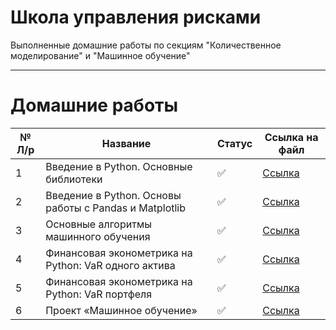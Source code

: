 # Школа управления рисками

Выполненные домашние работы по секциям "Количественное моделирование" и "Машинное обучение"
____

# Домашние работы

 № Л/р | Название | Статус| Ссылка на файл
 ----- |----------|-------|------
1 | Введение в Python. Основные библиотеки | ✅ | [Ссылка](https://github.com/neekeetoz/School-of-Risk-Management/blob/main/Machine%20Learning/HW_ML_01_01_%D0%9A%D0%BB%D0%B5%D0%BF%D0%B8%D0%BA%D0%BE%D0%B2_%D0%9D%D0%B8%D0%BA%D0%B8%D1%82%D0%B0.ipynb)
2 | Введение в Python. Основы работы с Pandas и Matplotlib |  ✅ | [Ссылка](https://github.com/neekeetoz/School-of-Risk-Management/blob/main/Machine%20Learning/HW_ML_01_02_%D0%9A%D0%BB%D0%B5%D0%BF%D0%B8%D0%BA%D0%BE%D0%B2_%D0%9D%D0%B8%D0%BA%D0%B8%D1%82%D0%B0.ipynb)
3 | Основные алгоритмы машинного обучения |  ✅ | [Ссылка](https://github.com/neekeetoz/School-of-Risk-Management/blob/main/Machine%20Learning/HW_ML_04_05_%D0%9A%D0%BB%D0%B5%D0%BF%D0%B8%D0%BA%D0%BE%D0%B2_%D0%9D%D0%B8%D0%BA%D0%B8%D1%82%D0%B0.ipynb) |
4 | Финансовая эконометрика на Python: VaR одного актива | ✅  | [Ссылка](https://github.com/neekeetoz/School-of-Risk-Management/blob/main/Machine%20Learning/HW_ML_06_%D0%9A%D0%BB%D0%B5%D0%BF%D0%B8%D0%BA%D0%BE%D0%B2_%D0%9D%D0%B8%D0%BA%D0%B8%D1%82%D0%B0.ipynb) |
5 | Финансовая эконометрика на Python: VaR портфеля |  ✅ | [Ссылка](https://github.com/neekeetoz/School-of-Risk-Management/blob/main/Machine%20Learning/HW_ML_07_%D0%9A%D0%BB%D0%B5%D0%BF%D0%B8%D0%BA%D0%BE%D0%B2_%D0%9D%D0%B8%D0%BA%D0%B8%D1%82%D0%B0.ipynb) |
6 | Проект «Машинное обучение» |✅| [Ссылка](https://github.com/neekeetoz/School-of-Risk-Management/blob/main/Machine%20Learning/Final_Project.ipynb) |
